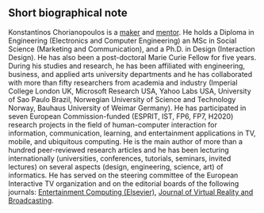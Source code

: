 ## Short biographical note
Konstantinos Chorianopoulos is a [maker](https://github.com/epidrome) and [mentor](#mentoring). He holds a Diploma in Engineering (Electronics and Computer Engineering) an MSc in Social Science (Marketing and Communication), and a Ph.D. in Design (Interaction Design). He has also been a post-doctoral Marie Curie Fellow for five years. During his studies and research, he has been affiliated with engineering, business, and applied arts university departments and he has collaborated with more than fifty researchers from academia and industry (Imperial College London UK, Microsoft Research USA, Yahoo Labs USA, University of Sao Paulo Brazil, Norwegian University of Science and Technology Norway, Bauhaus University of Weimar Germany). He has participated in seven European Commission-funded (ESPRIT, IST, FP6, FP7, H2020) research projects in the field of human-computer interaction for information, communication, learning, and entertainment applications in TV, mobile, and ubiquitous computing. He is the main author of more than a hundred peer-reviewed research articles and he has been lecturing internationally (universities, conferences, tutorials, seminars, invited lectures) on several aspects (design, engineering, science, art) of informatics. He has served on the steering committee of the European Interactive TV organization and on the editorial boards of the following journals: [Entertainment Computing (Elsevier)](http://www.journals.elsevier.com/entertainment-computing/editorial-board/), [Journal of Virtual Reality and Broadcasting](http://www.jvrb.org/).
